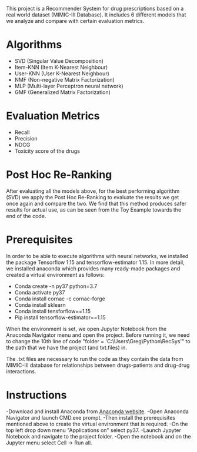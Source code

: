 This project is a Recommender System for drug prescriptions based on a real world dataset (MIMIC-III Database). It includes 6 different models that we analyze and compare with certain evaluation metrics.

# Algorithms

 - SVD (Singular Value Decomposition)
 - Item-KNN (Item K-Nearest Neighbour)
 - User-KNN (User K-Nearest Neighbour)
 - NMF (Non-negative Matrix Factorization)
 - MLP (Multi-layer Perceptron neural network)
 - GMF (Generalized Matrix Factorization)

# Evaluation Metrics

- Recall
- Precision
- NDCG
- Toxicity score of the drugs


# Post Hoc Re-Ranking

After evaluating all the models above, for the best performing algorithm (SVD) we apply the Post Hoc Re-Ranking to evaluate the results we get once again and compare the two. We find that this method produces safer results for actual use, as can be seen from the Toy Example towards the end of the code.


# Prerequisites

In order to be able to execute algorithms with neural networks, we installed the package Tensorflow 1.15 and tensorflow-estimator 1.15. In more detail, we installed anaconda which provides many ready-made packages and created a virtual environment as follows:

  - Conda create -n py37 python=3.7
  - Conda activate py37
  - Conda install cornac -c cornac-forge
  - Conda install sklearn
  - Conda install tensforflow==1.15
  - Pip install tensorflow-estimator==1.15


When the environment is set, we open Jupyter Notebook from the Anaconda Navigator menu and open the project. Before running it, we need to change the 10th line of code "folder = 'C:\\Users\\Greg\\Python\\RecSys'" to the path that we have the project (and txt.files) in.

The .txt files are necessary to run the code as they contain the data from MIMIC-III database for relationships between drugs-patients and drug-drug interactions.


# Instructions

-Download and install Anaconda from [Anaconda website](https://www.anaconda.com/products/distribution).
-Open Anaconda Navigator and launch CMD.exe prompt.
-Then install the prerequisites mentioned above to create the virtual environment that is required.
-On the top left drop down menu "Applications on" select py37.
-Launch Jypyter Notebook and navigate to the project folder.
-Open the notebook and on the Jupyter menu select Cell -> Run all.
